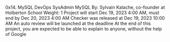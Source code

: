 0x14. MySQL
DevOps
SysAdmin
MySQL
 By: Sylvain Kalache, co-founder at Holberton School
 Weight: 1
 Project will start Dec 19, 2023 4:00 AM, must end by Dec 20, 2023 4:00 AM
 Checker was released at Dec 19, 2023 10:00 AM
 An auto review will be launched at the deadline
At the end of this project, you are expected to be able to explain to anyone, without the help of Google
